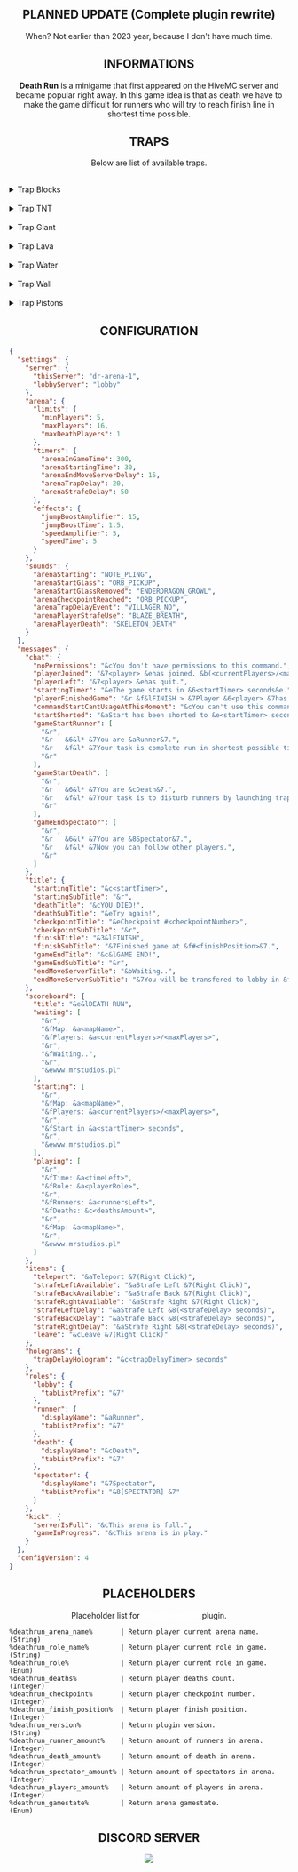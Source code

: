 <!-- HEADER INFO -->
<center>
    <h2>PLANNED UPDATE (Complete plugin rewrite)</h2>
    <p>When? Not earlier than 2023 year, because I don't have much time.</p>
</center>

<!-- INFORMATIONS -->
<center>
    <h2>INFORMATIONS</h2>
    <p><strong>Death Run</strong> is a minigame that first appeared on the HiveMC server and became popular right away. In this game idea is that as death we have to make the game difficult for runners who will try to reach finish line in shortest time possible.</p>
</center>

<!-- TRAPS -->
<center>
    <h2>TRAPS</h2>
    <p>Below are list of available traps.</p>
</center>

<br>
<details>
    <summary>Trap Blocks</summary>
</details>
<br>
<details>
    <summary>Trap TNT</summary>
</details>
<br>
<details>
    <summary>Trap Giant</summary>
</details>
<br>
<details>
    <summary>Trap Lava</summary>
</details>
<br>
<details>
    <summary>Trap Water</summary>
</details>
<br>
<details>
    <summary>Trap Wall</summary>
</details>
<br>
<details>
    <summary>Trap Pistons</summary>
</details>

<!-- CONFIGURATION -->
<center>
    <h2>CONFIGURATION</h2>
</center>

```json
{
  "settings": {
    "server": {
      "thisServer": "dr-arena-1",
      "lobbyServer": "lobby"
    },
    "arena": {
      "limits": {
        "minPlayers": 5,
        "maxPlayers": 16,
        "maxDeathPlayers": 1
      },
      "timers": {
        "arenaInGameTime": 300,
        "arenaStartingTime": 30,
        "arenaEndMoveServerDelay": 15,
        "arenaTrapDelay": 20,
        "arenaStrafeDelay": 50
      },
      "effects": {
        "jumpBoostAmplifier": 15,
        "jumpBoostTime": 1.5,
        "speedAmplifier": 5,
        "speedTime": 5
      }
    },
    "sounds": {
      "arenaStarting": "NOTE_PLING",
      "arenaStartGlass": "ORB_PICKUP",
      "arenaStartGlassRemoved": "ENDERDRAGON_GROWL",
      "arenaCheckpointReached": "ORB_PICKUP",
      "arenaTrapDelayEvent": "VILLAGER_NO",
      "arenaPlayerStrafeUse": "BLAZE_BREATH",
      "arenaPlayerDeath": "SKELETON_DEATH"
    }
  },
  "messages": {
    "chat": {
      "noPermissions": "&cYou don't have permissions to this command.",
      "playerJoined": "&7<player> &ehas joined. &b(<currentPlayers>/<maxPlayers>)",
      "playerLeft": "&7<player> &ehas quit.",
      "startingTimer": "&eThe game starts in &6<startTimer> seconds&e.",
      "playerFinishedGame": "&r &f&lFINISH > &7Player &6<player> &7has finished game with &f<finishTime> &7time. &8(#<finishPosition>)",
      "commandStartCantUsageAtThisMoment": "&cYou can't use this command at this moment.",
      "startShorted": "&aStart has been shorted to &e<startTimer> seconds &aby &e<player>&a.",
      "gameStartRunner": [
        "&r",
        "&r   &6&l* &7You are &aRunner&7.",
        "&r   &f&l* &7Your task is complete run in shortest possible time, during this task interfering player will trigger various traps.",
        "&r"
      ],
      "gameStartDeath": [
        "&r",
        "&r   &6&l* &7You are &cDeath&7.",
        "&r   &f&l* &7Your task is to disturb runners by launching traps.",
        "&r"
      ],
      "gameEndSpectator": [
        "&r",
        "&r   &6&l* &7You are &8Spectator&7.",
        "&r   &f&l* &7Now you can follow other players.",
        "&r"
      ]
    },
    "title": {
      "startingTitle": "&c<startTimer>",
      "startingSubTitle": "&r",
      "deathTitle": "&cYOU DIED!",
      "deathSubTitle": "&eTry again!",
      "checkpointTitle": "&eCheckpoint #<checkpointNumber>",
      "checkpointSubTitle": "&r",
      "finishTitle": "&3&lFINISH",
      "finishSubTitle": "&7Finished game at &f#<finishPosition>&7.",
      "gameEndTitle": "&c&lGAME END!",
      "gameEndSubTitle": "&r",
      "endMoveServerTitle": "&bWaiting..",
      "endMoveServerSubTitle": "&7You will be transfered to lobby in &f<endTimer> seconds&7."
    },
    "scoreboard": {
      "title": "&e&lDEATH RUN",
      "waiting": [
        "&r",
        "&fMap: &a<mapName>",
        "&fPlayers: &a<currentPlayers>/<maxPlayers>",
        "&r",
        "&fWaiting..",
        "&r",
        "&ewww.mrstudios.pl"
      ],
      "starting": [
        "&r",
        "&fMap: &a<mapName>",
        "&fPlayers: &a<currentPlayers>/<maxPlayers>",
        "&r",
        "&fStart in &a<startTimer> seconds",
        "&r",
        "&ewww.mrstudios.pl"
      ],
      "playing": [
        "&r",
        "&fTime: &a<timeLeft>",
        "&fRole: &a<playerRole>",
        "&r",
        "&fRunners: &a<runnersLeft>",
        "&fDeaths: &c<deathsAmount>",
        "&r",
        "&fMap: &a<mapName>",
        "&r",
        "&ewww.mrstudios.pl"
      ]
    },
    "items": {
      "teleport": "&aTeleport &7(Right Click)",
      "strafeLeftAvailable": "&aStrafe Left &7(Right Click)",
      "strafeBackAvailable": "&aStrafe Back &7(Right Click)",
      "strafeRightAvailable": "&aStrafe Right &7(Right Click)",
      "strafeLeftDelay": "&aStrafe Left &8(<strafeDelay> seconds)",
      "strafeBackDelay": "&aStrafe Back &8(<strafeDelay> seconds)",
      "strafeRightDelay": "&aStrafe Right &8(<strafeDelay> seconds)",
      "leave": "&cLeave &7(Right Click)"
    },
    "holograms": {
      "trapDelayHologram": "&c<trapDelayTimer> seconds"
    },
    "roles": {
      "lobby": {
        "tabListPrefix": "&7"
      },
      "runner": {
        "displayName": "&aRunner",
        "tabListPrefix": "&7"
      },
      "death": {
        "displayName": "&cDeath",
        "tabListPrefix": "&7"
      },
      "spectator": {
        "displayName": "&7Spectator",
        "tabListPrefix": "&8[SPECTATOR] &7"
      }
    },
    "kick": {
      "serverIsFull": "&cThis arena is full.",
      "gameInProgress": "&cThis arena is in play."
    }
  },
  "configVersion": 4
}
```

<!-- PLACEHOLDERS -->
<center>
    <h2>PLACEHOLDERS</h2>
    <p>Placeholder list for <a href="https://github.com/PlaceholderAPI/PlaceholderAPI" style="text-decoration: none; color: #ffffff; font-weight: bold;">PlaceholderAPI</a> plugin.</p>
</center>

```
%deathrun_arena_name%       | Return player current arena name.     (String)
%deathrun_role_name%        | Return player current role in game.   (String)
%deathrun_role%             | Return player current role in game.   (Enum)
%deathrun_deaths%           | Return player deaths count.           (Integer)
%deathrun_checkpoint%       | Return player checkpoint number.      (Integer)
%deathrun_finish_position%  | Return player finish position.        (Integer)
%deathrun_version%          | Return plugin version.                (String)
%deathrun_runner_amount%    | Return amount of runners in arena.    (Integer)
%deathrun_death_amount%     | Return amount of death in arena.      (Integer)
%deathrun_spectator_amount% | Return amount of spectators in arena. (Integer)
%deathrun_players_amount%   | Return amount of players in arena.    (Integer)
%deathrun_gamestate%        | Return arena gamestate.               (Enum)
```

<!-- DISCORD -->
<center>
    <h2>DISCORD SERVER</h2>
    <a href="https://discord.com/invite/C8dF6zkYff" style="text-decoration: none;">
        <img src="https://discord.com/api/guilds/908864960698921000/widget.png?style=banner2">
    </a>
</center>

#
